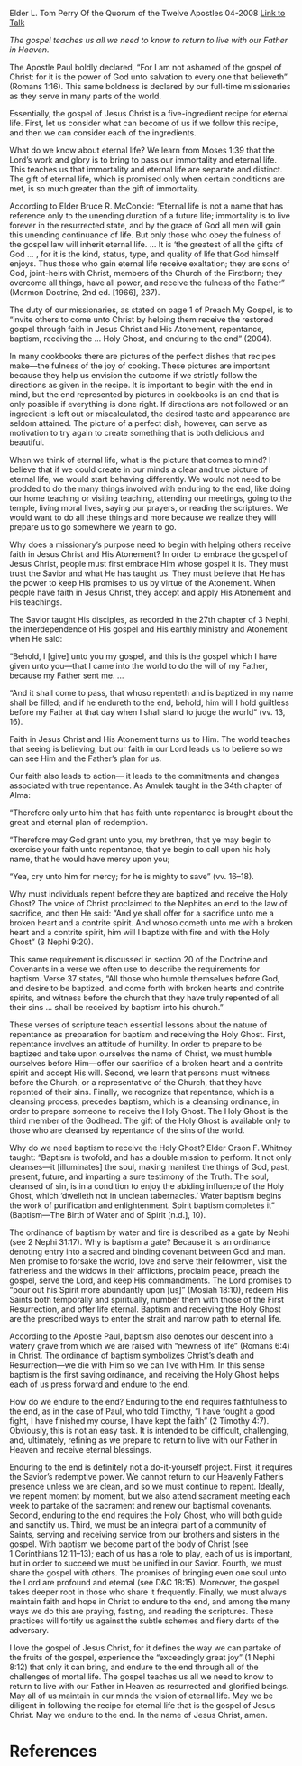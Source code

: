 Elder L. Tom Perry
Of the Quorum of the Twelve Apostles
04-2008
[Link to Talk](https://www.churchofjesuschrist.org/study/general-conference/2008/04/the-gospel-of-jesus-christ?lang=eng)

_The gospel teaches us all we need to know to return to live with our Father in Heaven._

The Apostle Paul boldly declared, “For I am not ashamed of the gospel of Christ: for it is the power of God unto salvation to every one that believeth” (Romans 1:16). This same boldness is declared by our full-time missionaries as they serve in many parts of the world.

Essentially, the gospel of Jesus Christ is a five-ingredient recipe for eternal life. First, let us consider what can become of us if we follow this recipe, and then we can consider each of the ingredients.

What do we know about eternal life? We learn from Moses 1:39 that the Lord’s work and glory is to bring to pass our immortality and eternal life. This teaches us that immortality and eternal life are separate and distinct. The gift of eternal life, which is promised only when certain conditions are met, is so much greater than the gift of immortality.

According to Elder Bruce R. McConkie: “Eternal life is not a name that has reference only to the unending duration of a future life; immortality is to live forever in the resurrected state, and by the grace of God all men will gain this unending continuance of life. But only those who obey the fulness of the gospel law will inherit eternal life. … It is ‘the greatest of all the gifts of God … , for it is the kind, status, type, and quality of life that God himself enjoys. Thus those who gain eternal life receive exaltation; they are sons of God, joint-heirs with Christ, members of the Church of the Firstborn; they overcome all things, have all power, and receive the fulness of the Father” (Mormon Doctrine, 2nd ed. [1966], 237).

The duty of our missionaries, as stated on page 1 of Preach My Gospel, is to “invite others to come unto Christ by helping them receive the restored gospel through faith in Jesus Christ and His Atonement, repentance, baptism, receiving the … Holy Ghost, and enduring to the end” (2004).

In many cookbooks there are pictures of the perfect dishes that recipes make—the fulness of the joy of cooking. These pictures are important because they help us envision the outcome if we strictly follow the directions as given in the recipe. It is important to begin with the end in mind, but the end represented by pictures in cookbooks is an end that is only possible if everything is done right. If directions are not followed or an ingredient is left out or miscalculated, the desired taste and appearance are seldom attained. The picture of a perfect dish, however, can serve as motivation to try again to create something that is both delicious and beautiful.

When we think of eternal life, what is the picture that comes to mind? I believe that if we could create in our minds a clear and true picture of eternal life, we would start behaving differently. We would not need to be prodded to do the many things involved with enduring to the end, like doing our home teaching or visiting teaching, attending our meetings, going to the temple, living moral lives, saying our prayers, or reading the scriptures. We would want to do all these things and more because we realize they will prepare us to go somewhere we yearn to go.

Why does a missionary’s purpose need to begin with helping others receive faith in Jesus Christ and His Atonement? In order to embrace the gospel of Jesus Christ, people must first embrace Him whose gospel it is. They must trust the Savior and what He has taught us. They must believe that He has the power to keep His promises to us by virtue of the Atonement. When people have faith in Jesus Christ, they accept and apply His Atonement and His teachings.

The Savior taught His disciples, as recorded in the 27th chapter of 3 Nephi, the interdependence of His gospel and His earthly ministry and Atonement when He said:



“Behold, I [give] unto you my gospel, and this is the gospel which I have given unto you—that I came into the world to do the will of my Father, because my Father sent me. …

“And it shall come to pass, that whoso repenteth and is baptized in my name shall be filled; and if he endureth to the end, behold, him will I hold guiltless before my Father at that day when I shall stand to judge the world” (vv. 13, 16).

Faith in Jesus Christ and His Atonement turns us to Him. The world teaches that seeing is believing, but our faith in our Lord leads us to believe so we can see Him and the Father’s plan for us.

Our faith also leads to action— it leads to the commitments and changes associated with true repentance. As Amulek taught in the 34th chapter of Alma:

“Therefore only unto him that has faith unto repentance is brought about the great and eternal plan of redemption.

“Therefore may God grant unto you, my brethren, that ye may begin to exercise your faith unto repentance, that ye begin to call upon his holy name, that he would have mercy upon you;

“Yea, cry unto him for mercy; for he is mighty to save” (vv. 16–18).

Why must individuals repent before they are baptized and receive the Holy Ghost? The voice of Christ proclaimed to the Nephites an end to the law of sacrifice, and then He said: “And ye shall offer for a sacrifice unto me a broken heart and a contrite spirit. And whoso cometh unto me with a broken heart and a contrite spirit, him will I baptize with fire and with the Holy Ghost” (3 Nephi 9:20).

This same requirement is discussed in section 20 of the Doctrine and Covenants in a verse we often use to describe the requirements for baptism. Verse 37 states, “All those who humble themselves before God, and desire to be baptized, and come forth with broken hearts and contrite spirits, and witness before the church that they have truly repented of all their sins … shall be received by baptism into his church.”

These verses of scripture teach essential lessons about the nature of repentance as preparation for baptism and receiving the Holy Ghost. First, repentance involves an attitude of humility. In order to prepare to be baptized and take upon ourselves the name of Christ, we must humble ourselves before Him—offer our sacrifice of a broken heart and a contrite spirit and accept His will. Second, we learn that persons must witness before the Church, or a representative of the Church, that they have repented of their sins. Finally, we recognize that repentance, which is a cleansing process, precedes baptism, which is a cleansing ordinance, in order to prepare someone to receive the Holy Ghost. The Holy Ghost is the third member of the Godhead. The gift of the Holy Ghost is available only to those who are cleansed by repentance of the sins of the world.

Why do we need baptism to receive the Holy Ghost? Elder Orson F. Whitney taught: “Baptism is twofold, and has a double mission to perform. It not only cleanses—it [illuminates] the soul, making manifest the things of God, past, present, future, and imparting a sure testimony of the Truth. The soul, cleansed of sin, is in a condition to enjoy the abiding influence of the Holy Ghost, which ‘dwelleth not in unclean tabernacles.’ Water baptism begins the work of purification and enlightenment. Spirit baptism completes it” (Baptism—The Birth of Water and of Spirit [n.d.], 10).

The ordinance of baptism by water and fire is described as a gate by Nephi (see 2 Nephi 31:17). Why is baptism a gate? Because it is an ordinance denoting entry into a sacred and binding covenant between God and man. Men promise to forsake the world, love and serve their fellowmen, visit the fatherless and the widows in their afflictions, proclaim peace, preach the gospel, serve the Lord, and keep His commandments. The Lord promises to “pour out his Spirit more abundantly upon [us]” (Mosiah 18:10), redeem His Saints both temporally and spiritually, number them with those of the First Resurrection, and offer life eternal. Baptism and receiving the Holy Ghost are the prescribed ways to enter the strait and narrow path to eternal life.

According to the Apostle Paul, baptism also denotes our descent into a watery grave from which we are raised with “newness of life” (Romans 6:4) in Christ. The ordinance of baptism symbolizes Christ’s death and Resurrection—we die with Him so we can live with Him. In this sense baptism is the first saving ordinance, and receiving the Holy Ghost helps each of us press forward and endure to the end.

How do we endure to the end? Enduring to the end requires faithfulness to the end, as in the case of Paul, who told Timothy, “I have fought a good fight, I have finished my course, I have kept the faith” (2 Timothy 4:7). Obviously, this is not an easy task. It is intended to be difficult, challenging, and, ultimately, refining as we prepare to return to live with our Father in Heaven and receive eternal blessings.

Enduring to the end is definitely not a do-it-yourself project. First, it requires the Savior’s redemptive power. We cannot return to our Heavenly Father’s presence unless we are clean, and so we must continue to repent. Ideally, we repent moment by moment, but we also attend sacrament meeting each week to partake of the sacrament and renew our baptismal covenants. Second, enduring to the end requires the Holy Ghost, who will both guide and sanctify us. Third, we must be an integral part of a community of Saints, serving and receiving service from our brothers and sisters in the gospel. With baptism we become part of the body of Christ (see 1 Corinthians 12:11–13); each of us has a role to play, each of us is important, but in order to succeed we must be unified in our Savior. Fourth, we must share the gospel with others. The promises of bringing even one soul unto the Lord are profound and eternal (see D&C 18:15). Moreover, the gospel takes deeper root in those who share it frequently. Finally, we must always maintain faith and hope in Christ to endure to the end, and among the many ways we do this are praying, fasting, and reading the scriptures. These practices will fortify us against the subtle schemes and fiery darts of the adversary.

I love the gospel of Jesus Christ, for it defines the way we can partake of the fruits of the gospel, experience the “exceedingly great joy” (1 Nephi 8:12) that only it can bring, and endure to the end through all of the challenges of mortal life. The gospel teaches us all we need to know to return to live with our Father in Heaven as resurrected and glorified beings. May all of us maintain in our minds the vision of eternal life. May we be diligent in following the recipe for eternal life that is the gospel of Jesus Christ. May we endure to the end. In the name of Jesus Christ, amen.

# References
